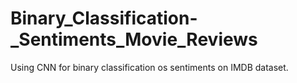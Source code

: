 # Binary_Classification-_Sentiments_Movie_Reviews
Using CNN for binary classification os sentiments on IMDB dataset.

